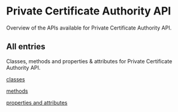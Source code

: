 [
This is a templated file. Adding content to this file may result in it being
reverted. Instead, if you want to place additional content, create an
"overview_content.md" file in `docs/` directory. The Sphinx tool will
pick up on the content and merge the content.
]: #

# Private Certificate Authority API

Overview of the APIs available for Private Certificate Authority API.

## All entries

Classes, methods and properties & attributes for
Private Certificate Authority API.

[classes](https://cloud.google.com/python/docs/reference/privateca/latest/summary_class.html)

[methods](https://cloud.google.com/python/docs/reference/privateca/latest/summary_method.html)

[properties and
attributes](https://cloud.google.com/python/docs/reference/privateca/latest/summary_property.html)
